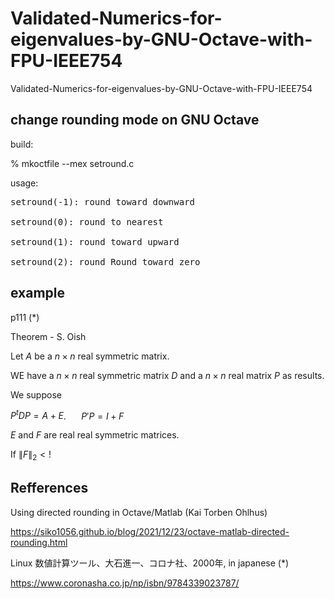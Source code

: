 # Validated-Numerics-for-eigenvalues-by-GNU-Octave-with-FPU-IEEE754
Validated-Numerics-for-eigenvalues-by-GNU-Octave-with-FPU-IEEE754


## change rounding mode on GNU Octave

build:

% mkoctfile --mex setround.c

usage:
<pre>
setround(-1): round toward downward

setround(0): round to nearest

setround(1): round toward upward

setround(2): round Round toward zero
</pre>

## example

p111 (*)

  Theorem - S. Oish
  
  Let $A$ be a $n\times n$ real symmetric matrix.
  
  WE have a $n\times n$ real symmetric matrix $D$ and a $n\times n$ real matrix $P$ as results.

  We suppose

  $P^t D P = A + E$. $\quad$ $P' P = I + F$

  $E$ and $F$ are real real symmetric matrices.

  If $\| F \|_2 \lt !$

## Refferences

Using directed rounding in Octave/Matlab (Kai Torben Ohlhus) 

https://siko1056.github.io/blog/2021/12/23/octave-matlab-directed-rounding.html

Linux 数値計算ツール、大石進一、コロナ社、2000年, in japanese   (*)

https://www.coronasha.co.jp/np/isbn/9784339023787/

